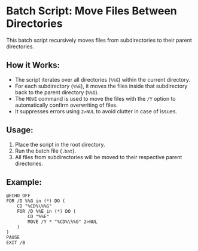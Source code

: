 # Batch Script: Move Files Between Directories

This batch script recursively moves files from subdirectories to their parent directories.

## How it Works:
- The script iterates over all directories (`%%G`) within the current directory.
- For each subdirectory (`%%E`), it moves the files inside that subdirectory back to the parent directory (`%%G`).
- The `MOVE` command is used to move the files with the `/Y` option to automatically confirm overwriting of files.
- It suppresses errors using `2>NUL` to avoid clutter in case of issues.

## Usage:
1. Place the script in the root directory.
2. Run the batch file (`.bat`).
3. All files from subdirectories will be moved to their respective parent directories.

## Example:
```batch
@ECHO OFF
FOR /D %%G in (*) DO (
    CD "%CD%\%%G"
    FOR /D %%E in (*) DO (
        CD "%%E"
        MOVE /Y * "%CD%\%%G" 2>NUL
    )
)
PAUSE
EXIT /B

